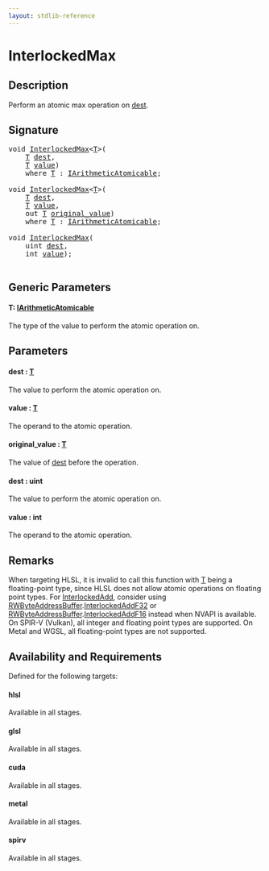 ```yaml
---
layout: stdlib-reference
---
```


# InterlockedMax

## Description

Perform an atomic max operation on <span class='code'><a href="interlockedmax-0b.html#decl-dest" class="code_param">dest</a></span>.



## Signature 

<pre>
<span class="code_keyword">void</span> <a href="interlockedmax-0b.html">InterlockedMax</a>&lt;<a href="interlockedmax-0b.html#typeparam-T" class="code_type">T</a>&gt;(
    <a href="interlockedmax-0b.html#typeparam-T" class="code_type">T</a> <a href="interlockedmax-0b.html#decl-dest" class="code_param">dest</a>,
    <a href="interlockedmax-0b.html#typeparam-T" class="code_type">T</a> <a href="interlockedmax-0b.html#decl-value" class="code_param">value</a>)
    <span class='code_keyword'>where</span> <a href="interlockedmax-0b.html#typeparam-T" class="code_type">T</a> : <a href="index.html" class="code_type">IArithmeticAtomicable</a>;

<span class="code_keyword">void</span> <a href="interlockedmax-0b.html">InterlockedMax</a>&lt;<a href="interlockedmax-0b.html#typeparam-T" class="code_type">T</a>&gt;(
    <a href="interlockedmax-0b.html#typeparam-T" class="code_type">T</a> <a href="interlockedmax-0b.html#decl-dest" class="code_param">dest</a>,
    <a href="interlockedmax-0b.html#typeparam-T" class="code_type">T</a> <a href="interlockedmax-0b.html#decl-value" class="code_param">value</a>,
    <span class="code_keyword">out</span> <a href="interlockedmax-0b.html#typeparam-T" class="code_type">T</a> <a href="interlockedmax-0b.html#decl-original_value" class="code_param">original_value</a>)
    <span class='code_keyword'>where</span> <a href="interlockedmax-0b.html#typeparam-T" class="code_type">T</a> : <a href="index.html" class="code_type">IArithmeticAtomicable</a>;

<span class="code_keyword">void</span> <a href="interlockedmax-0b.html">InterlockedMax</a>(
    <span class="code_keyword">uint</span> <a href="interlockedmax-0b.html#decl-dest" class="code_param">dest</a>,
    <span class="code_keyword">int</span> <a href="interlockedmax-0b.html#decl-value" class="code_param">value</a>);

</pre>

## Generic Parameters

####  <a id="typeparam-T"></a>T: [IArithmeticAtomicable](../interfaces/iarithmeticatomicable-01b/index)
The type of the value to perform the atomic operation on.


## Parameters

####  <a id="decl-dest"></a>dest  : [T](interlockedmax-0b#typeparam-T)
The value to perform the atomic operation on.

####  <a id="decl-value"></a>value  : [T](interlockedmax-0b#typeparam-T)
The operand to the atomic operation.

####  <a id="decl-original_value"></a>original\_value  : [T](interlockedmax-0b#typeparam-T)
The value of <span class='code'><a href="interlockedmax-0b.html#decl-dest" class="code_param">dest</a></span> before the operation.

####  <a id="decl-dest"></a>dest  : uint
The value to perform the atomic operation on.

####  <a id="decl-value"></a>value  : int
The operand to the atomic operation.


## Remarks
When targeting HLSL, it is invalid to call this function with <span class='code'><a href="interlockedmax-0b.html#typeparam-T" class="code_type">T</a></span> being a floating-point type, since
HLSL does not allow atomic operations on floating point types. For <span class='code'><a href="interlockedadd-0b.html">InterlockedAdd</a></span>, consider using
<span class='code'><a href="index.html" class="code_type">RWByteAddressBuffer</a>.<a href="interlockedaddf32-0be.html">InterlockedAddF32</a></span> or <span class='code'><a href="index.html" class="code_type">RWByteAddressBuffer</a>.<a href="interlockedaddf16-0be.html">InterlockedAddF16</a></span> instead when NVAPI is available.
On SPIR-V (Vulkan), all integer and floating point types are supported.
On Metal and WGSL, all floating-point types are not supported.


## Availability and Requirements

Defined for the following targets:

#### hlsl
Available in all stages.

#### glsl
Available in all stages.

#### cuda
Available in all stages.

#### metal
Available in all stages.

#### spirv
Available in all stages.



